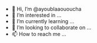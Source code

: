 - 👋 Hi, I’m @ayoublaaououcha
- 👀 I’m interested in ...
- 🌱 I’m currently learning ...
- 💞️ I’m looking to collaborate on ...
- 📫 How to reach me ...

<!---
ayoublaaououcha/ayoublaaououcha is a ✨ special ✨ repository because its `README.md` (this file) appears on your GitHub profile.
You can click the Preview link to take a look at your changes.
--->
